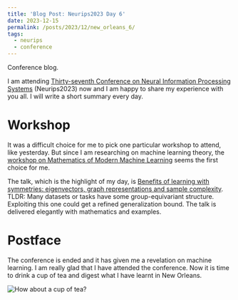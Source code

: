 ```yaml
---
title: 'Blog Post: Neurips2023 Day 6'
date: 2023-12-15
permalink: /posts/2023/12/new_orleans_6/
tags:
  - neurips
  - conference
---
```


Conference blog.

I am attending [Thirty-seventh Conference on Neural Information Processing Systems](https://neurips.cc/virtual/2023/calendar) (Neurips2023) now and I am happy to share my experience with you all. I will write a short summary every day.

# Workshop

It was a difficult choice for me to pick one particular workshop to attend, like yesterday. But since I am researching on machine learning theory, the [workshop on Mathematics of Modern Machine Learning](https://neurips.cc/virtual/2023/workshop/66507) seems the first choice for me.

The talk, which is the highlight of my day, is [Benefits of learning with symmetries: eigenvectors, graph representations and sample complexity](https://neurips.cc/virtual/2023/workshop/66507#collapse83692).
TLDR: Many datasets or tasks have some group-equivariant structure. Exploiting this one could get a refined generalization bound. The talk is delivered elegantly with mathematics and examples.

# Postface

The conference is ended and it has given me a revelation on machine learning. I am really glad that I have attended the conference. 
Now it is time to drink a cup of tea and digest what I have learnt in New Orleans.

![How about a cup of tea?](https://tscheng516.github.io/personal_page/images/neurips2023_cup.jpg)
